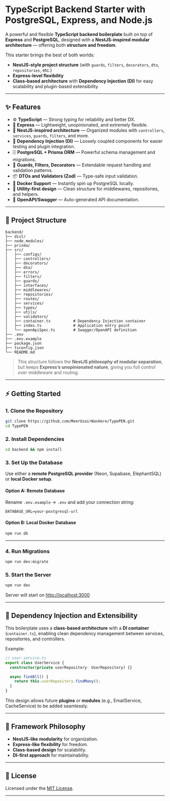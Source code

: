 # TypeScript Backend Starter with PostgreSQL, Express, and Node.js

A powerful and flexible **TypeScript backend boilerplate** built on top of **Express** and **PostgreSQL**, designed with a **NestJS-inspired modular architecture** — offering both **structure and freedom**.

This starter brings the best of both worlds:

* **NestJS-style project structure** (with `guards`, `filters`, `decorators`, `dto`, `repositories`, etc.)
* **Express-level flexibility**
* **Class-based architecture** with **Dependency Injection (DI)** for easy scalability and plugin-based extensibility.

---

## ✨ Features

* ⚙️ **TypeScript** — Strong typing for reliability and better DX.
* 🚀 **Express** — Lightweight, unopinionated, and extremely flexible.
* 🧩 **NestJS-inspired architecture** — Organized modules with `controllers`, `services`, `guards`, `filters`, and more.
* 🧠 **Dependency Injection (DI)** — Loosely coupled components for easier testing and plugin integration.
* 🗄️ **PostgreSQL + Prisma ORM** — Powerful schema management and migrations.
* 🔐 **Guards, Filters, Decorators** — Extendable request handling and validation patterns.
* 📦 **DTOs and Validators (Zod)** — Type-safe input validation.
* 🐳 **Docker Support** — Instantly spin up PostgreSQL locally.
* 🧰 **Utility-first design** — Clean structure for middlewares, repositories, and helpers.
* 📜 **OpenAPI/Swagger** — Auto-generated API documentation.

---

## 📁 Project Structure

```
backend/
├── dist/
├── node_modules/
├── prisma/
├── src/
│   ├── configs/
│   ├── controllers/
│   ├── decorators/
│   ├── dto/
│   ├── errors/
│   ├── filters/
│   ├── guards/
│   ├── interfaces/
│   ├── middlewares/
│   ├── repositories/
│   ├── routes/
│   ├── services/
│   ├── types/
│   ├── utils/
│   ├── validators/
│   ├── container.ts          # Dependency Injection container
│   ├── index.ts              # Application entry point
│   └── openApiSpec.ts        # Swagger/OpenAPI definition
├── .env
├── .env.example
├── package.json
├── tsconfig.json
└── README.md
```

> This structure follows the **NestJS philosophy of modular separation**, but keeps **Express’s unopinionated nature**, giving you full control over middleware and routing.

---

## ⚡ Getting Started

### 1. Clone the Repository

```bash
git clone https://github.com/MeerUzairWasHere/TypePEN.git
cd TypePEN
```

### 2. Install Dependencies

```bash
cd backend && npm install
```

### 3. Set Up the Database

Use either a **remote PostgreSQL provider** (Neon, Supabase, ElephantSQL) or **local Docker setup**.

#### Option A: Remote Database

Rename `.env.example` → `.env` and add your connection string:

```env
DATABASE_URL=your-postgresql-url
```

#### Option B: Local Docker Database

```bash
npm run db
```

---

### 4. Run Migrations

```bash
npm run dev:migrate
```

### 5. Start the Server

```bash
npm run dev
```

Server will start on [http://localhost:3000](http://localhost:3000)

---

## 🧩 Dependency Injection and Extensibility

This boilerplate uses a **class-based architecture** with a **DI container** (`container.ts`), enabling clean dependency management between services, repositories, and controllers.

Example:

```ts
// user.service.ts
export class UserService {
  constructor(private userRepository: UserRepository) {}

  async findAll() {
    return this.userRepository.findMany();
  }
}
```

This design allows future **plugins** or **modules** (e.g., EmailService, CacheService) to be added seamlessly.

---

## 🧱 Framework Philosophy

* **NestJS-like modularity** for organization.
* **Express-like flexibility** for freedom.
* **Class-based design** for scalability.
* **DI-first approach** for maintainability.

---

## 🧾 License

Licensed under the [MIT License](LICENSE).

---
